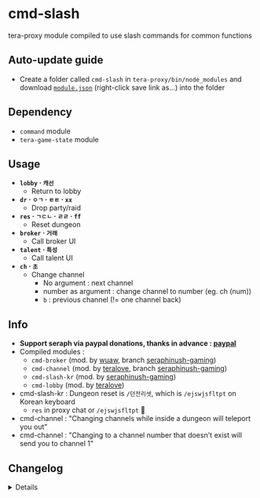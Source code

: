 # cmd-slash
tera-proxy module compiled to use slash commands for common functions

## Auto-update guide
- Create a folder called `cmd-slash` in `tera-proxy/bin/node_modules` and download [`module.json`](https://raw.githubusercontent.com/seraphinush-gaming/cmd-slash/master/module.json) (right-click save link as...) into the folder

## Dependency
- `command` module
- `tera-game-state` module

## Usage
- __`lobby` · `캐선`__
  - Return to lobby
- __`dr` · `ㅇㄱ` · `ㅌㅌ` · `xx`__
  - Drop party/raid
- __`res` · `ㄱㄷㄴ` · `ㄹㄹ` · `ff`__
  - Reset dungeon
- __`broker` · `거래`__
  - Call broker UI
- __`talent` · `특성`__
  - Call talent UI
- __`ch` · `초`__
  - Change channel
    - No argument : next channel
    - number as argument : change channel to number (eg. ch (num))
    - `b` : previous channel (!= one channel back)

## Info
- **Support seraph via paypal donations, thanks in advance : [paypal](https://www.paypal.me/seraphinush)**
- Compiled modules :
  - `cmd-broker` (mod. by [wuaw](https://github.com/wuaw), branch [seraphinush-gaming](https://github.com/ylennia-archives/cmd-broker))
  - `cmd-channel` (mod. by [teralove](https://github.com/teralove), branch [seraphinush-gaming](https://github.com/ylennia-archives/cmd-channel))
  - `cmd-slash-kr` (mod. by [seraphinush-gaming](https://github.com/ylennia-archives/cmd-slash-kr))
  - `cmd-lobby` (mod. by [teralove](https://github.com/teralove))
- cmd-slash-kr : Dungeon reset is `/던전리셋`, which is `/ejswjsfltpt` on Korean keyboard
  - `res` in proxy chat or `/ejswjsfltpt` :thinking:
- cmd-channel : "Changing channels while inside a dungeon will teleport you out"
- cmd-channel : "Changing to a channel number that doesn't exist will send you to channel 1"

## Changelog
<details>

    2.00
    - Refactored into submodules
    1.00
    - Initial commit
    - Added `talent` option

</details>